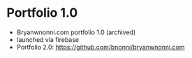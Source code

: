 # Portfolio 1.0
- Bryanwnonni.com portfolio 1.0 (archived)
- launched via firebase
- Portfolio 2.0: https://github.com/bnonni/bryanwnonni.com
